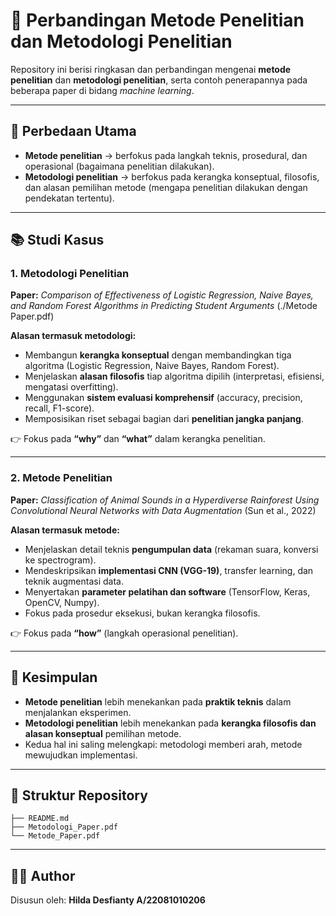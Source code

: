 # 📄 Perbandingan Metode Penelitian dan Metodologi Penelitian

Repository ini berisi ringkasan dan perbandingan mengenai **metode penelitian** dan **metodologi penelitian**, serta contoh penerapannya pada beberapa paper di bidang *machine learning*.

---

## 🔑 Perbedaan Utama

* **Metode penelitian** → berfokus pada langkah teknis, prosedural, dan operasional (bagaimana penelitian dilakukan).
* **Metodologi penelitian** → berfokus pada kerangka konseptual, filosofis, dan alasan pemilihan metode (mengapa penelitian dilakukan dengan pendekatan tertentu).

---

## 📚 Studi Kasus

### 1. Metodologi Penelitian

**Paper:** *Comparison of Effectiveness of Logistic Regression, Naive Bayes, and Random Forest Algorithms in Predicting Student Arguments* (./Metode Paper.pdf)

**Alasan termasuk metodologi:**

* Membangun **kerangka konseptual** dengan membandingkan tiga algoritma (Logistic Regression, Naive Bayes, Random Forest).
* Menjelaskan **alasan filosofis** tiap algoritma dipilih (interpretasi, efisiensi, mengatasi overfitting).
* Menggunakan **sistem evaluasi komprehensif** (accuracy, precision, recall, F1-score).
* Memposisikan riset sebagai bagian dari **penelitian jangka panjang**.

👉 Fokus pada **“why”** dan **“what”** dalam kerangka penelitian.

---

### 2. Metode Penelitian

**Paper:** *Classification of Animal Sounds in a Hyperdiverse Rainforest Using Convolutional Neural Networks with Data Augmentation* (Sun et al., 2022)

**Alasan termasuk metode:**

* Menjelaskan detail teknis **pengumpulan data** (rekaman suara, konversi ke spectrogram).
* Mendeskripsikan **implementasi CNN (VGG-19)**, transfer learning, dan teknik augmentasi data.
* Menyertakan **parameter pelatihan dan software** (TensorFlow, Keras, OpenCV, Numpy).
* Fokus pada prosedur eksekusi, bukan kerangka filosofis.

👉 Fokus pada **“how”** (langkah operasional penelitian).

---

## 📝 Kesimpulan

* **Metode penelitian** lebih menekankan pada **praktik teknis** dalam menjalankan eksperimen.
* **Metodologi penelitian** lebih menekankan pada **kerangka filosofis dan alasan konseptual** pemilihan metode.
* Kedua hal ini saling melengkapi: metodologi memberi arah, metode mewujudkan implementasi.

---

## 📌 Struktur Repository

```
├── README.md
├── Metodologi_Paper.pdf
└── Metode_Paper.pdf
```

---

## 👩‍💻 Author

Disusun oleh: **Hilda Desfianty A/22081010206**
